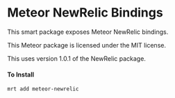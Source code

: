 Meteor NewRelic Bindings
==========================

This smart package exposes Meteor NewRelic bindings.

This Meteor package is licensed under the MIT license.

This uses version 1.0.1 of the NewRelic package.

#### To Install

    mrt add meteor-newrelic


